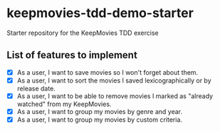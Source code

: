# keepmovies-tdd-demo-starter
Starter repository for the KeepMovies TDD exercise

## List of features to implement

- [x] As a user, I want to save movies so I won't forget about them.
- [x] As a user, I want to sort the movies I saved lexicographically or by release date.
- [x] As a user, I want to be able to remove movies I marked as "already watched" from my KeepMovies. 
- [x] As a user, I want to group my movies by genre and year.
- [X] As a user, I want to group my movies by custom criteria.
